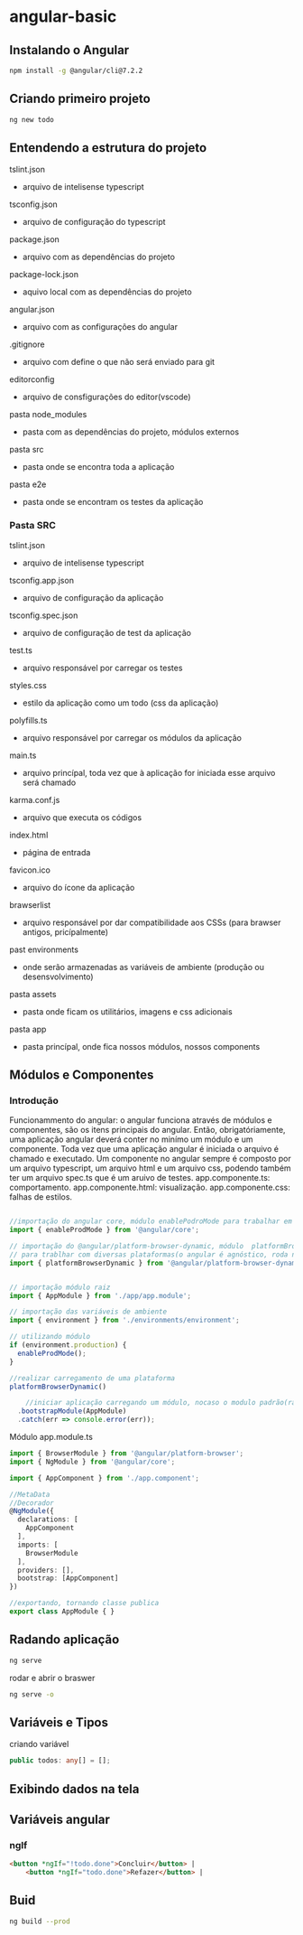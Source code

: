# angular-basic

## Instalando o Angular
````bash
npm install -g @angular/cli@7.2.2
```` 
## Criando primeiro projeto 
````bash 
ng new todo
````

## Entendendo a estrutura do projeto 

tslint.json 
 - arquivo de intelisense typescript 

tsconfig.json
 - arquivo de configuração do typescript

package.json
 - arquivo com as dependências do projeto

package-lock.json
 - aquivo local com as dependências do projeto

angular.json 
 - arquivo com as configurações do angular 

.gitignore 
 - arquivo com define o que não será enviado para git 

editorconfig
 - arquivo de consfigurações do editor(vscode)

pasta node_modules
 - pasta com as dependências do projeto, módulos externos 

pasta src 
 - pasta onde se encontra toda a aplicação 

pasta e2e
 - pasta onde se encontram os testes da aplicação 

### Pasta SRC

tslint.json 
 - arquivo de intelisense typescript 

tsconfig.app.json
 - arquivo de configuração da aplicação 

tsconfig.spec.json
 - arquivo de configuração de test da aplicação 

test.ts
 - arquivo responsável por carregar os testes 

styles.css 
 - estilo da aplicação como um todo (css da aplicação)

polyfills.ts
 - arquivo responsável por carregar os módulos da aplicação 

main.ts
 - arquivo princípal, toda vez que à aplicação for iniciada esse arquivo será chamado  

karma.conf.js
 - arquivo que executa os códigos 

index.html 
 - página de entrada 

favicon.ico 
 - arquivo do ícone da aplicação 

brawserlist 
 - arquivo responsável por dar compatibilidade aos CSSs (para brawser antigos, pricípalmente)

past environments 
 - onde serão armazenadas as variáveis de ambiente (produção ou desensvolvimento)

pasta assets
 - pasta onde ficam os utilitários, imagens e css adicionais   

pasta app 
 - pasta princípal, onde fica nossos módulos, nossos components 

## Módulos e Componentes  

### Introdução 

Funcionammento do angular: o angular funciona através de módulos e componentes, são os itens principais do angular. Então, obrigatóriamente, uma aplicação angular deverá conter no minímo um módulo e um componente. Toda vez que uma aplicação angular é iniciada o arquivo é chamado e executado.
Um componente no angular sempre é composto por um arquivo typescript, um arquivo html e um arquivo css, podendo também ter um arquivo spec.ts que é um aruivo de testes. 
app.componente.ts: comportamento.
app.componente.html: visualização. 
app.componente.css: falhas de estilos. 


````ts 

//importação do angular core, módulo enablePodroMode para trabalhar em produção 
import { enableProdMode } from '@angular/core';

// importação do @angular/platform-browser-dynamic, módulo  platformBrowserDynamic 
// para trablhar com diversas plataformas(o angular é agnóstico, roda nativo em outras plataformas)
import { platformBrowserDynamic } from '@angular/platform-browser-dynamic';


// importação módulo raiz 
import { AppModule } from './app/app.module';

// importação das variáveis de ambiente 
import { environment } from './environments/environment';

// utilizando módulo 
if (environment.production) {
  enableProdMode();
}

//realizar carregamento de uma plataforma 
platformBrowserDynamic()

    //iniciar aplicação carregando um módulo, nocaso o modulo padrão(raiz)
  .bootstrapModule(AppModule)
  .catch(err => console.error(err));

````

Módulo app.module.ts 

````ts
import { BrowserModule } from '@angular/platform-browser';
import { NgModule } from '@angular/core';

import { AppComponent } from './app.component';

//MetaData 
//Decorador
@NgModule({
  declarations: [
    AppComponent
  ],
  imports: [
    BrowserModule
  ],
  providers: [],
  bootstrap: [AppComponent]
})

//exportando, tornando classe publica 
export class AppModule { }

````

## Radando aplicação 

````bash 
ng serve
````
rodar e abrir o braswer

````bash
ng serve -o
````

## Variáveis e Tipos 

criando variável 
````ts
public todos: any[] = [];
````

## Exibindo dados na tela 

## Variáveis angular

### ngIf

````html
<button *ngIf="!todo.done">Concluir</button> |
    <button *ngIf="todo.done">Refazer</button> |
````

## Buid 

````bash
ng build --prod
````
